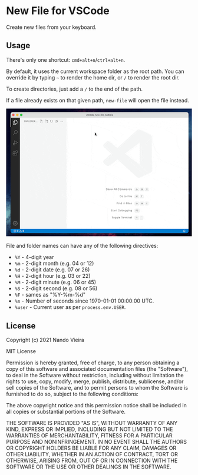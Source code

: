 # New File for VSCode

Create new files from your keyboard.

## Usage

There's only one shortcut: `cmd+alt+n`/`ctrl+alt+n`.

By default, it uses the current workspace folder as the root path. You can
override it by typing `~` to render the home dir, or `/` to render the root dir.

To create directories, just add a `/` to the end of the path.

If a file already exists on that given path, `new-file` will open the file
instead.

![new-file in action](https://github.com/fnando/vscode-new-file/raw/main/new-file.gif)

File and folder names can have any of the following directives:

- `%Y` - 4-digit year
- `%m` - 2-digit month (e.g. 04 or 12)
- `%d` - 2-digit date (e.g. 07 or 26)
- `%H` - 2-digit hour (e.g. 03 or 22)
- `%M` - 2-digit minute (e.g. 06 or 45)
- `%S` - 2-digit second (e.g. 08 or 56)
- `%F` - sames as "%Y-%m-%d"
- `%s` - Number of seconds since 1970-01-01 00:00:00 UTC.
- `%user` - Current user as per `process.env.USER`.

## License

Copyright (c) 2021 Nando Vieira

MIT License

Permission is hereby granted, free of charge, to any person obtaining a copy of
this software and associated documentation files (the "Software"), to deal in
the Software without restriction, including without limitation the rights to
use, copy, modify, merge, publish, distribute, sublicense, and/or sell copies of
the Software, and to permit persons to whom the Software is furnished to do so,
subject to the following conditions:

The above copyright notice and this permission notice shall be included in all
copies or substantial portions of the Software.

THE SOFTWARE IS PROVIDED "AS IS", WITHOUT WARRANTY OF ANY KIND, EXPRESS OR
IMPLIED, INCLUDING BUT NOT LIMITED TO THE WARRANTIES OF MERCHANTABILITY, FITNESS
FOR A PARTICULAR PURPOSE AND NONINFRINGEMENT. IN NO EVENT SHALL THE AUTHORS OR
COPYRIGHT HOLDERS BE LIABLE FOR ANY CLAIM, DAMAGES OR OTHER LIABILITY, WHETHER
IN AN ACTION OF CONTRACT, TORT OR OTHERWISE, ARISING FROM, OUT OF OR IN
CONNECTION WITH THE SOFTWARE OR THE USE OR OTHER DEALINGS IN THE SOFTWARE.
